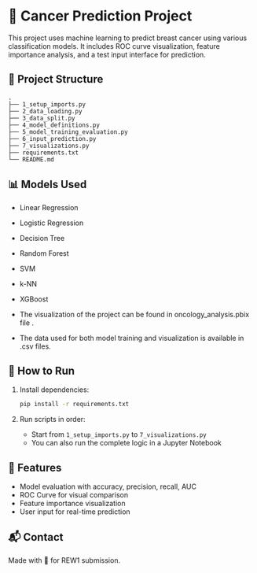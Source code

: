 # 🧬 Cancer Prediction Project

This project uses machine learning to predict breast cancer using various classification models. It includes ROC curve visualization, feature importance analysis, and a test input interface for prediction.

## 📂 Project Structure

```
.
├── 1_setup_imports.py
├── 2_data_loading.py
├── 3_data_split.py
├── 4_model_definitions.py
├── 5_model_training_evaluation.py
├── 6_input_prediction.py
├── 7_visualizations.py
├── requirements.txt
└── README.md
```

## 📊 Models Used

- Linear Regression
- Logistic Regression
- Decision Tree
- Random Forest
- SVM
- k-NN
- XGBoost

- The visualization of the project can be found in oncology_analysis.pbix file .
  
- The data used for both model training and visualization is available in .csv files.

## 🚀 How to Run

1. Install dependencies:
    ```bash
    pip install -r requirements.txt
    ```

2. Run scripts in order:
    - Start from `1_setup_imports.py` to `7_visualizations.py`
    - You can also run the complete logic in a Jupyter Notebook

## 🔮 Features

- Model evaluation with accuracy, precision, recall, AUC
- ROC Curve for visual comparison
- Feature importance visualization
- User input for real-time prediction

## 📬 Contact

Made with 💙 for REW1 submission.

